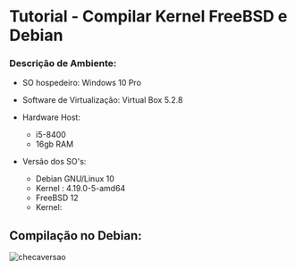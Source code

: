 # Tutorial - Compilar Kernel FreeBSD e Debian

### Descrição de Ambiente:
- SO hospedeiro: Windows 10 Pro
- Software de Virtualização: Virtual Box 5.2.8
- Hardware Host: 
      
    - i5-8400
    - 16gb RAM

- Versão dos SO's:
   - Debian GNU/Linux 10 
   - Kernel : 4.19.0-5-amd64
   - FreeBSD   12
   - Kernel:


## **Compilação no Debian:**


![checaversao](https://drive.google.com/file/d/1geDp8SG_pZlbjVgim0n3iTJfFjHeVsNR/preview)
